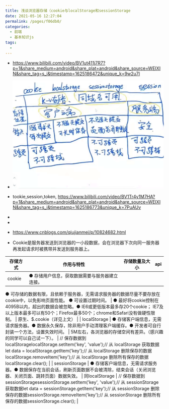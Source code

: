 ```yaml
---
title: 浅谈浏览器存储（cookie与localStorage和sessionStorage
date: 2021-05-16 12:27:04
permalink: /pages/f06db0/
categories:
  - 前端
  - 基本知识js
tags:
  - 
---
```


* https://www.bilibili.com/video/BV1ut411j7R7?p=1&share_medium=android&share_plat=android&share_source=WEIXIN&share_tag=s_i&timestamp=1625186472&unique_k=9w2u7I
* <img src="./minilet/image-20210702104743701.png" alt="image-20210702104743701" style="zoom:47%;" />

* tookie,session,token,  https://www.bilibili.com/video/BV1Tr4y1M7HA?p=1&share_medium=android&share_plat=android&share_source=WEIXIN&share_tag=s_i&timestamp=1625186773&unique_k=7PuAUv
* 
* 
* https://www.cnblogs.com/qiujianmei/p/10824682.html


* Cookie是服务器发送到浏览器的一小段数据，会在浏览器下次向同一服务器再发起请求时被携带并发送到服务器上。





| **存储方式**   | **作用与特性**                                               | **存储数量及大小**                                           | **api**                                                      |
| -------------- | ------------------------------------------------------------ | ------------------------------------------------------------ | ------------------------------------------------------------ |
| cookie         | ● 存储用户信息，获取数据需要与服务器建立连接。
● 可存储的数据有限，且依赖于服务器，无需请求服务器的数据尽量不要存放在cookie中，以免影响页面性能。
● 可设置过期时间。 | ● 最好将cookie控制在4095B以内，超出的数据会被忽略。● IE6或更低版本最多存20个cookie； IE7及以上版本最多可以有50个；Firefox最多50个；chrome和Safari没有做硬性限制。 | 原生、$.cookie（详见上文）                                   |
| localStorage   | ● 存储客户端信息，无需请求服务器。● 数据永久保存，除非用户手动清理客户端缓存。● 开发者可自行封装一个方法，设置失效时间。 | 5M左右，各浏览器的存储空间有差异。（感兴趣的同学可以自己试一下）。 | // 保存数据到 localStoragelocalStorage.setItem('key', 'value');// 从 localStorage 获取数据let data = localStorage.getItem('key');// 从 localStorage 删除保存的数据localStorage.removeItem('key');// 从 localStorage 删除所有保存的数据localStorage.clear(); |
| sessionStorage | ● 存储客户端信息，无需请求服务器。● 数据保存在当前会话，刷新页面数据不会被清除，结束会话（关闭浏览器、关闭页面、跳转页面）数据失效。 | 同localStorage                                               | // 保存数据到 sessionStoragesessionStorage.setItem('key', 'value');// 从 sessionStorage 获取数据let data = sessionStorage.getItem('key');// 从 sessionStorage 删除保存的数据sessionStorage.removeItem('key');// 从 sessionStorage 删除所有保存的数据sessionStorage.clear(); |